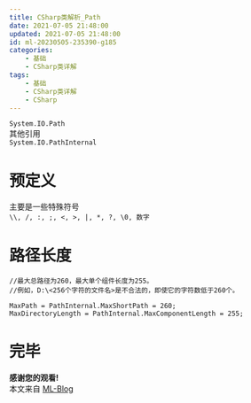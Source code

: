 ```yaml
---
title: CSharp类解析_Path
date: 2021-07-05 21:48:00
updated: 2021-07-05 21:48:00
id: ml-20230505-235390-g185
categories:
	- 基础
	- CSharp类详解
tags: 
	- 基础
	- CSharp类详解
	- CSharp
---
```


`System.IO.Path`   
其他引用  
`System.IO.PathInternal`

<!--more-->

# 预定义

主要是一些特殊符号  
`\\, /, :, ;, <, >, |, *, ?, \0, 数字` 

# 路径长度

```CSharp
//最大总路径为260，最大单个组件长度为255。
//例如，D:\<256个字符的文件名>是不合法的，即使它的字符数低于260个。
```
`MaxPath = PathInternal.MaxShortPath = 260;`  
`MaxDirectoryLength = PathInternal.MaxComponentLength = 255;`



# 完毕

**感谢您的观看!**  
本文来自 [ML-Blog][ML-Blog_Link]

<!-- 图片 -->

<!-- 链接 -->

<!-- 水印 -->
[ML-Blog_Link]:https://userminghaoli.github.io/ "我的博客"
